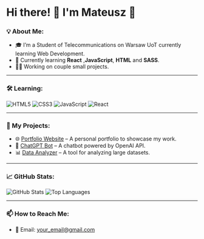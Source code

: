 # Hi there! 👋 I'm Mateusz 🚀  

### 💡 About Me:
- 🎓 I’m a Student of Telecommunications on Warsaw UoT currently learning Web Development.
- 🌱 Currently learning **React** ,**JavaScript**, **HTML** and **SASS**.
- 👨‍💻 Working on couple small projects.


---

### 🛠 Learning:
![HTML5](https://img.shields.io/badge/-HTML5-E34F26?logo=html5&logoColor=white&style=flat)
![CSS3](https://img.shields.io/badge/-CSS3-1572B6?logo=css3&logoColor=white&style=flat)
![JavaScript](https://img.shields.io/badge/-JavaScript-F7DF1E?logo=javascript&logoColor=black&style=flat)
![React](https://img.shields.io/badge/-React-61DAFB?logo=react&logoColor=black&style=flat)


---

### 🚀 My Projects:
- 🌐 [Portfolio Website](https://github.com/your_username/portfolio) – A personal portfolio to showcase my work.
- 🤖 [ChatGPT Bot](https://github.com/your_username/chatgpt-bot) – A chatbot powered by OpenAI API.
- 📊 [Data Analyzer](https://github.com/your_username/data-analyzer) – A tool for analyzing large datasets.

---

### 📈 GitHub Stats:
![GitHub Stats](https://github-readme-stats.vercel.app/api?username=MateuszGajdowicz&show_icons=true&theme=radical)
![Top Languages](https://github-readme-stats.vercel.app/api/top-langs/?username=MateuszGajdowicz&layout=compact&theme=radical)

---

### 📫 How to Reach Me:
- 📧 Email: [your_email@gmail.com](mailto:mateuszgajdowicz04@gmail.com)

